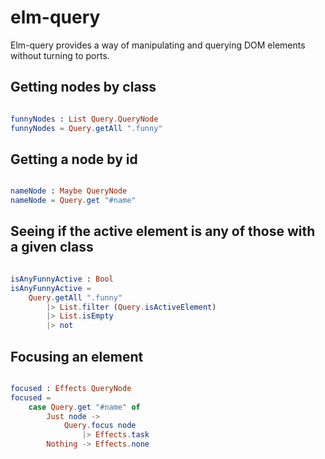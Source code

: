 # elm-query


Elm-query provides a way of manipulating and querying DOM elements without turning to ports.


## Getting nodes by class

```elm

funnyNodes : List Query.QueryNode
funnyNodes = Query.getAll ".funny"

```

## Getting a node by id

```elm

nameNode : Maybe QueryNode
nameNode = Query.get "#name"

```

## Seeing if the active element is any of those with a given class

```elm

isAnyFunnyActive : Bool
isAnyFunnyActive =
    Query.getAll ".funny"
        |> List.filter (Query.isActiveElement)
        |> List.isEmpty
        |> not

```

## Focusing an element

```elm

focused : Effects QueryNode
focused =
    case Query.get "#name" of
        Just node ->
            Query.focus node
                |> Effects.task
        Nothing -> Effects.none

```

